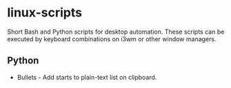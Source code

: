 # linux-scripts
Short Bash and Python scripts for desktop automation.
These scripts can be executed by keyboard combinations on i3wm or other window managers.

## Python
* Bullets - Add starts to plain-text list on clipboard.

